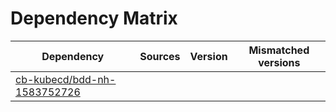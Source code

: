# Dependency Matrix

Dependency | Sources | Version | Mismatched versions
---------- | ------- | ------- | -------------------
[cb-kubecd/bdd-nh-1583752726](https://github.com/cb-kubecd/bdd-nh-1583752726.git) |  | []() | 
